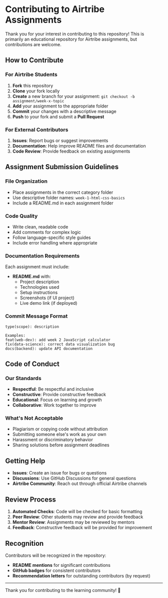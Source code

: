 # Contributing to Airtribe Assignments

Thank you for your interest in contributing to this repository! This is primarily an educational repository for Airtribe assignments, but contributions are welcome.

## How to Contribute

### For Airtribe Students
1. **Fork** this repository
2. **Clone** your fork locally
3. **Create** a new branch for your assignment: `git checkout -b assignment/week-x-topic`
4. **Add** your assignment to the appropriate folder
5. **Commit** your changes with a descriptive message
6. **Push** to your fork and submit a **Pull Request**

### For External Contributors
1. **Issues**: Report bugs or suggest improvements
2. **Documentation**: Help improve README files and documentation
3. **Code Review**: Provide feedback on existing assignments

## Assignment Submission Guidelines

### File Organization
- Place assignments in the correct category folder
- Use descriptive folder names: `week-1-html-css-basics`
- Include a README.md in each assignment folder

### Code Quality
- Write clean, readable code
- Add comments for complex logic
- Follow language-specific style guides
- Include error handling where appropriate

### Documentation Requirements
Each assignment must include:
- **README.md** with:
  - Project description
  - Technologies used
  - Setup instructions
  - Screenshots (if UI project)
  - Live demo link (if deployed)

### Commit Message Format
```
type(scope): description

Examples:
feat(web-dev): add week 2 JavaScript calculator
fix(data-science): correct data visualization bug
docs(backend): update API documentation
```

## Code of Conduct

### Our Standards
- **Respectful**: Be respectful and inclusive
- **Constructive**: Provide constructive feedback
- **Educational**: Focus on learning and growth
- **Collaborative**: Work together to improve

### What's Not Acceptable
- Plagiarism or copying code without attribution
- Submitting someone else's work as your own
- Harassment or discriminatory behavior
- Sharing solutions before assignment deadlines

## Getting Help

- **Issues**: Create an issue for bugs or questions
- **Discussions**: Use GitHub Discussions for general questions
- **Airtribe Community**: Reach out through official Airtribe channels

## Review Process

1. **Automated Checks**: Code will be checked for basic formatting
2. **Peer Review**: Other students may review and provide feedback
3. **Mentor Review**: Assignments may be reviewed by mentors
4. **Feedback**: Constructive feedback will be provided for improvement

## Recognition

Contributors will be recognized in the repository:
- **README mentions** for significant contributions
- **GitHub badges** for consistent contributors
- **Recommendation letters** for outstanding contributors (by request)

---

Thank you for contributing to the learning community! 🚀